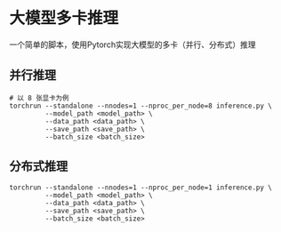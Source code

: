 # 大模型多卡推理

一个简单的脚本，使用Pytorch实现大模型的多卡（并行、分布式）推理

## 并行推理
```
# 以 8 张显卡为例
torchrun --standalone --nnodes=1 --nproc_per_node=8 inference.py \
         --model_path <model_path> \
         --data_path <data_path> \
         --save_path <save_path> \
         --batch_size <batch_size>
```

## 分布式推理
```
torchrun --standalone --nnodes=1 --nproc_per_node=1 inference.py \
         --model_path <model_path> \
         --data_path <data_path> \
         --save_path <save_path> \
         --batch_size <batch_size>
```
